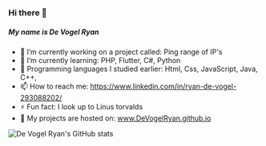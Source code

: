 ### Hi there 👋
##### My name is De Vogel Ryan


- 🔭 I’m currently working on a project called: Ping range of IP's
- 🌱 I’m currently learning: PHP, Flutter, C#, Python
- 💬 Programming languages I studied earlier: Html, Css, JavaScript, Java, C++,
- 📫 How to reach me: https://www.linkedin.com/in/ryan-de-vogel-293088202/
- ⚡ Fun fact: I look up to Linus torvalds
- 🔗 My projects are hosted on: www.DeVogelRyan.github.io



![De Vogel Ryan's GitHub stats](https://github-readme-stats.vercel.app/api?username=DeVogelRyan&show_icons=true&theme=dark)



